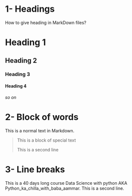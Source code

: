 # 1- Headings
How to give heading in MarkDown files?

# Heading 1
## Heading 2
### Heading 3
#### Heading 4
###### so on


# 2- Block of words

This is a normal text in Markdown.

> This  is a block of special text
>
>This is a second line

# 3- Line breaks

This is a 40 days long course Data Science 
with python AKA
Python_ka_chilla_with_baba_aammar.
This is a second line.



